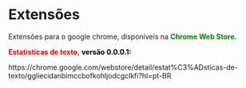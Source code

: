 # Extensões
<style>
  h4{
    display: inline;
    color: red;
  }
  .top{
    display: inline;
  }
  .cws{
    color: green;
  }
  .version{
    color: black;
  }
</style>

<p class="top">Extensões para o google chrome, disponíveis na <h4 class="cws">Chrome Web Store.</h4></p>

<p><h4>Estatisticas de texto</h4>, <h4 class="version">versão 0.0.0.1:</h4></p>

<p>https://chrome.google.com/webstore/detail/estat%C3%ADsticas-de-texto/ggliecidanbimccbofkohljodcgclkfi?hl=pt-BR</p>
